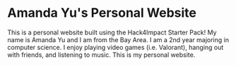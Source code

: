 # Amanda Yu's Personal Website
This is a personal website built using the Hack4Impact Starter Pack!
My name is Amanda Yu and I am from the Bay Area. I am a 2nd year majoring in computer science. I enjoy playing video games (i.e. Valorant), hanging out with friends, and listening to music. This is my personal website. 